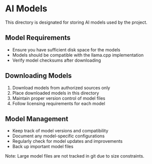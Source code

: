 # AI Models

This directory is designated for storing AI models used by the project.

## Model Requirements

- Ensure you have sufficient disk space for the models
- Models should be compatible with the llama.cpp implementation
- Verify model checksums after downloading

## Downloading Models

1. Download models from authorized sources only
2. Place downloaded models in this directory
3. Maintain proper version control of model files
4. Follow licensing requirements for each model

## Model Management

- Keep track of model versions and compatibility
- Document any model-specific configurations
- Regularly check for model updates and improvements
- Back up important model files

Note: Large model files are not tracked in git due to size constraints.
